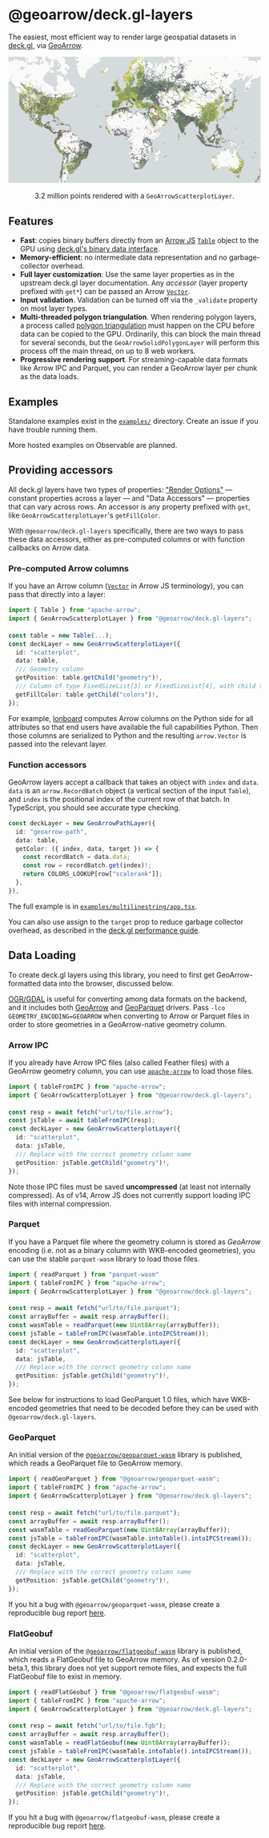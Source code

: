 # @geoarrow/deck.gl-layers

The easiest, most efficient way to render large geospatial datasets in [deck.gl](https://deck.gl), via [GeoArrow](https://geoarrow.org).

![](assets/hero.jpg)

<p style="text-align:center">3.2 million points rendered with a <code>GeoArrowScatterplotLayer</code>.</p>

## Features

- **Fast**: copies binary buffers directly from an [Arrow JS](https://www.npmjs.com/package/apache-arrow) [`Table`](https://arrow.apache.org/docs/js/classes/Arrow_dom.Table.html) object to the GPU using [deck.gl's binary data interface](https://deck.gl/docs/developer-guide/performance#supply-attributes-directly).
- **Memory-efficient**: no intermediate data representation and no garbage-collector overhead.
- **Full layer customization**: Use the same layer properties as in the upstream deck.gl layer documentation. Any _accessor_ (layer property prefixed with `get*`) can be passed an Arrow [`Vector`](https://arrow.apache.org/docs/js/classes/Arrow_dom.Vector.html).
- **Input validation**. Validation can be turned off via the `_validate` property on most layer types.
- **Multi-threaded polygon triangulation**. When rendering polygon layers, a process called [polygon triangulation](https://en.wikipedia.org/wiki/Polygon_triangulation) must happen on the CPU before data can be copied to the GPU. Ordinarily, this can block the main thread for several seconds, but the `GeoArrowSolidPolygonLayer` will perform this process off the main thread, on up to 8 web workers.
- **Progressive rendering support**. For streaming-capable data formats like Arrow IPC and Parquet, you can render a GeoArrow layer per chunk as the data loads.

## Examples

Standalone examples exist in the [`examples/`](examples/) directory. Create an issue if you have trouble running them.

More hosted examples on Observable are planned.

## Providing accessors

All deck.gl layers have two types of properties: ["Render Options"](https://deck.gl/docs/api-reference/layers/scatterplot-layer#render-options) — constant properties across a layer — and "Data Accessors" — properties that can vary across rows. An accessor is any property prefixed with `get`, like `GeoArrowScatterplotLayer`'s `getFillColor`.

With `@geoarrow/deck.gl-layers` specifically, there are two ways to pass these data accessors, either as pre-computed columns or with function callbacks on Arrow data.

### Pre-computed Arrow columns

If you have an Arrow column ([`Vector`](https://arrow.apache.org/docs/js/classes/Arrow_dom.Vector.html) in Arrow JS terminology), you can pass that directly into a layer:

```ts
import { Table } from "apache-arrow";
import { GeoArrowScatterplotLayer } from "@geoarrow/deck.gl-layers";

const table = new Table(...);
const deckLayer = new GeoArrowScatterplotLayer({
  id: "scatterplot",
  data: table,
  /// Geometry column
  getPosition: table.getChild("geometry")!,
  /// Column of type FixedSizeList[3] or FixedSizeList[4], with child type Uint8
  getFillColor: table.getChild("colors")!,
});
```

For example, [lonboard](https://github.com/developmentseed/lonboard) computes Arrow columns on the Python side for all attributes so that end users have available the full capabilities Python. Then those columns are serialized to Python and the resulting `arrow.Vector` is passed into the relevant layer.

### Function accessors

GeoArrow layers accept a callback that takes an object with `index` and `data`. `data` is an `arrow.RecordBatch` object (a vertical section of the input `Table`), and `index` is the positional index of the current row of that batch. In TypeScript, you should see accurate type checking.

```ts
const deckLayer = new GeoArrowPathLayer({
  id: "geoarrow-path",
  data: table,
  getColor: ({ index, data, target }) => {
    const recordBatch = data.data;
    const row = recordBatch.get(index)!;
    return COLORS_LOOKUP[row["scalerank"]];
  },
}),
```

The full example is in [`examples/multilinestring/app.tsx`](examples/multilinestring/app.tsx).

You can also use assign to the `target` prop to reduce garbage collector overhead, as described in the [deck.gl performance guide](https://deck.gl/docs/developer-guide/performance#supply-binary-blobs-to-the-data-prop).

## Data Loading

To create deck.gl layers using this library, you need to first get GeoArrow-formatted data into the browser, discussed below.

[OGR/GDAL](https://gdal.org/) is useful for converting among data formats on the backend, and it includes both [GeoArrow](https://gdal.org/drivers/vector/arrow.html#vector-arrow) and [GeoParquet](https://gdal.org/drivers/vector/parquet.html) drivers. Pass `-lco GEOMETRY_ENCODING=GEOARROW` when converting to Arrow or Parquet files in order to store geometries in a GeoArrow-native geometry column.

### Arrow IPC

If you already have Arrow IPC files (also called Feather files) with a GeoArrow geometry column, you can use [`apache-arrow`](https://www.npmjs.com/package/apache-arrow) to load those files.

```ts
import { tableFromIPC } from "apache-arrow";
import { GeoArrowScatterplotLayer } from "@geoarrow/deck.gl-layers";

const resp = await fetch("url/to/file.arrow");
const jsTable = await tableFromIPC(resp);
const deckLayer = new GeoArrowScatterplotLayer({
  id: "scatterplot",
  data: jsTable,
  /// Replace with the correct geometry column name
  getPosition: jsTable.getChild("geometry")!,
});
```

Note those IPC files must be saved **uncompressed** (at least not internally compressed). As of v14, Arrow JS does not currently support loading IPC files with internal compression.

### Parquet

If you have a Parquet file where the geometry column is stored as _GeoArrow_ encoding (i.e. not as a binary column with WKB-encoded geometries), you can use the stable `parquet-wasm` library to load those files.

```ts
import { readParquet } from "parquet-wasm"
import { tableFromIPC } from "apache-arrow";
import { GeoArrowScatterplotLayer } from "@geoarrow/deck.gl-layers";

const resp = await fetch("url/to/file.parquet");
const arrayBuffer = await resp.arrayBuffer();
const wasmTable = readParquet(new Uint8Array(arrayBuffer));
const jsTable = tableFromIPC(wasmTable.intoIPCStream());
const deckLayer = new GeoArrowScatterplotLayer({
  id: "scatterplot",
  data: jsTable,
  /// Replace with the correct geometry column name
  getPosition: jsTable.getChild("geometry")!,
});
```

See below for instructions to load GeoParquet 1.0 files, which have WKB-encoded geometries that need to be decoded before they can be used with `@geoarrow/deck.gl-layers`.

### GeoParquet

An initial version of the [`@geoarrow/geoparquet-wasm`](https://www.npmjs.com/package/@geoarrow/geoparquet-wasm) library is published, which reads a GeoParquet file to GeoArrow memory.

```ts
import { readGeoParquet } from "@geoarrow/geoparquet-wasm";
import { tableFromIPC } from "apache-arrow";
import { GeoArrowScatterplotLayer } from "@geoarrow/deck.gl-layers";

const resp = await fetch("url/to/file.parquet");
const arrayBuffer = await resp.arrayBuffer();
const wasmTable = readGeoParquet(new Uint8Array(arrayBuffer));
const jsTable = tableFromIPC(wasmTable.intoTable().intoIPCStream());
const deckLayer = new GeoArrowScatterplotLayer({
  id: "scatterplot",
  data: jsTable,
  /// Replace with the correct geometry column name
  getPosition: jsTable.getChild("geometry")!,
});
```

If you hit a bug with `@geoarrow/geoparquet-wasm`, please create a reproducible bug report [here](https://github.com/geoarrow/geoarrow-rs/issues/new).

### FlatGeobuf

An initial version of the [`@geoarrow/flatgeobuf-wasm`](https://www.npmjs.com/package/@geoarrow/flatgeobuf-wasm) library is published, which reads a FlatGeobuf file to GeoArrow memory. As of version 0.2.0-beta.1, this library does not yet support remote files, and expects the full FlatGeobuf file to exist in memory.

```ts
import { readFlatGeobuf } from "@geoarrow/flatgeobuf-wasm";
import { tableFromIPC } from "apache-arrow";
import { GeoArrowScatterplotLayer } from "@geoarrow/deck.gl-layers";

const resp = await fetch("url/to/file.fgb");
const arrayBuffer = await resp.arrayBuffer();
const wasmTable = readFlatGeobuf(new Uint8Array(arrayBuffer));
const jsTable = tableFromIPC(wasmTable.intoTable().intoIPCStream());
const deckLayer = new GeoArrowScatterplotLayer({
  id: "scatterplot",
  data: jsTable,
  /// Replace with the correct geometry column name
  getPosition: jsTable.getChild("geometry")!,
});
```

If you hit a bug with `@geoarrow/flatgeobuf-wasm`, please create a reproducible bug report [here](https://github.com/geoarrow/geoarrow-rs/issues/new).

